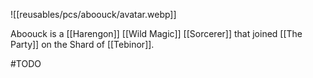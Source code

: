 
![[reusables/pcs/aboouck/avatar.webp]]

Aboouck is a [[Harengon]] [[Wild Magic]] [[Sorcerer]] that joined [[The Party]] on the Shard of [[Tebinor]].

#TODO
